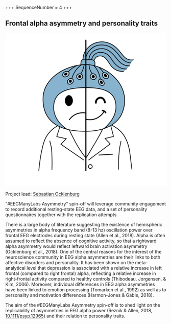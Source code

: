 +++
SequenceNumber = 4
+++
## Frontal alpha asymmetry and personality traits 

![asymmetry](/assets/images/stock/asymmetry.png 'asymmetry')

Project lead: [Sebastian Ocklenburg](/people/#socklenburg)

“#EEGManyLabs Asymmetry” spin-off will leverage community engagement to record additional resting-state EEG data, and a set of personality questionnaires together with the replication attempts.

There is a large body of literature suggesting the existence of hemispheric asymmetries in alpha frequency band (8-13 hz) oscillation power over frontal EEG electrodes during resting state (Allen et al., 2018). Alpha is often assumed to reflect the absence of cognitive activity, so that a rightward alpha asymmetry would reflect leftward brain activation asymmetry (Ocklenburg et al., 2018). One of the central reasons for the interest of the neuroscience community in EEG alpha asymmetries are their links to both affective disorders and personality. It has been shown on the meta-analytical level that depression is associated with a relative increase in left frontal (compared to right frontal) alpha, reflecting a relative increase in right-frontal activity compared to healthy controls (Thibodeau, Jorgensen, & Kim, 2006). Moreover, individual differences in EEG alpha asymmetries have been linked to emotion processing (Tomarken et al., 1992) as well as to personality and motivation differences (Harmon-Jones & Gable, 2018).

The aim of the #EEGManyLabs Asymmetry spin-off is to shed light on the replicability of asymmetries in EEG alpha power (Reznik & Allen, 2018, [10.1111/psyp.12965](https://doi.org/10.1111/psyp.12965)) and their relation to personality traits.
